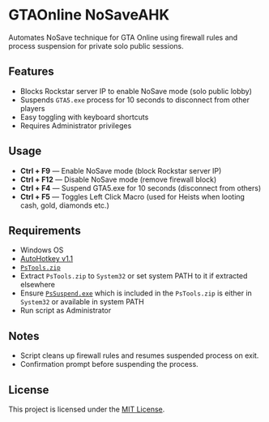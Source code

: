 # GTAOnline NoSaveAHK

Automates NoSave technique for GTA Online using firewall rules and process suspension for private solo public sessions.

## Features

- Blocks Rockstar server IP to enable NoSave mode (solo public lobby)
- Suspends `GTA5.exe` process for 10 seconds to disconnect from other players
- Easy toggling with keyboard shortcuts
- Requires Administrator privileges

## Usage

- **Ctrl + F9** — Enable NoSave mode (block Rockstar server IP)
- **Ctrl + F12** — Disable NoSave mode (remove firewall block)
- **Ctrl + F4** — Suspend GTA5.exe for 10 seconds (disconnect from others)
- **Ctrl + F5** — Toggles Left Click Macro (used for Heists when looting cash, gold, diamonds etc.)
  
## Requirements

- Windows OS
- [AutoHotkey v1.1](https://www.autohotkey.com/)
- [`PsTools.zip`](https://download.sysinternals.com/files/PSTools.zip)
- Extract `PsTools.zip` to `System32` or set system PATH to it if extracted elsewhere
- Ensure [`PsSuspend.exe`](https://learn.microsoft.com/en-us/sysinternals/downloads/pssuspend) which is included in the `PsTools.zip` is either in `System32` or available in system PATH
- Run script as Administrator

## Notes

- Script cleans up firewall rules and resumes suspended process on exit.
- Confirmation prompt before suspending the process.

## License

This project is licensed under the [MIT License](LICENSE).
